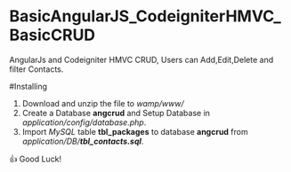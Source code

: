 # BasicAngularJS_CodeigniterHMVC_BasicCRUD
AngularJs and Codeigniter HMVC CRUD, Users can Add,Edit,Delete and filter Contacts.

#Installing
1. Download and unzip the file to *wamp/www/*
2. Create a Database **angcrud** and Setup Database in *application/config/database.php*.
4. Import *MySQL* table **tbl_packages** to database **angcrud** from *application/DB/__tbl_contacts.sql__*.

:+1: Good Luck!

